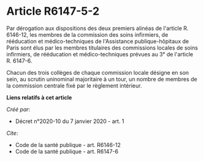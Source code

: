 # Article R6147-5-2

Par dérogation aux dispositions des deux premiers alinéas de l'article R. 6146-12, les membres de la commission des soins
infirmiers, de rééducation et médico-techniques de l'Assistance publique-hôpitaux de Paris sont élus par les membres
titulaires des commissions locales de soins infirmiers, de rééducation et médico-techniques prévues au 3° de l'article R.
6147-6. 

Chacun des trois collèges de chaque commission locale désigne en son sein, au scrutin uninominal majoritaire à un tour, un
nombre de membres de la commission centrale fixé par le règlement intérieur.

**Liens relatifs à cet article**

_Créé par_:

  - Décret n°2020-10 du 7 janvier 2020 - art. 1

_Cite_:

  - Code de la santé publique - art. R6146-12
  - Code de la santé publique - art. R6147-6
